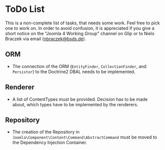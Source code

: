 # ToDo List

This is a non-complete list of tasks, that needs some work.
Feel free to pick one to work on. In order to avoid confusion,
it is appreciated if you give a short notice on the "Joomla 4 Working Group" channel on Glip
or to Niels Braczek via email (nbraczek@bsds.de).

## ORM

  - The connection of the ORM (`EntityFinder`, `CollectionFinder`, and `Persistor`) to the 
    Doctrine2 DBAL needs to be implemented.
    
## Renderer

  - A list of ContentTypes must be provided. Decision has to be made about, which types have to be
    implemented by the renderers.
    
## Repository

  - The creation of the Repository in `Joomla\Component\Content\Command\AbstractCommand` 
    must be moved to the Dependency Injection Container.
